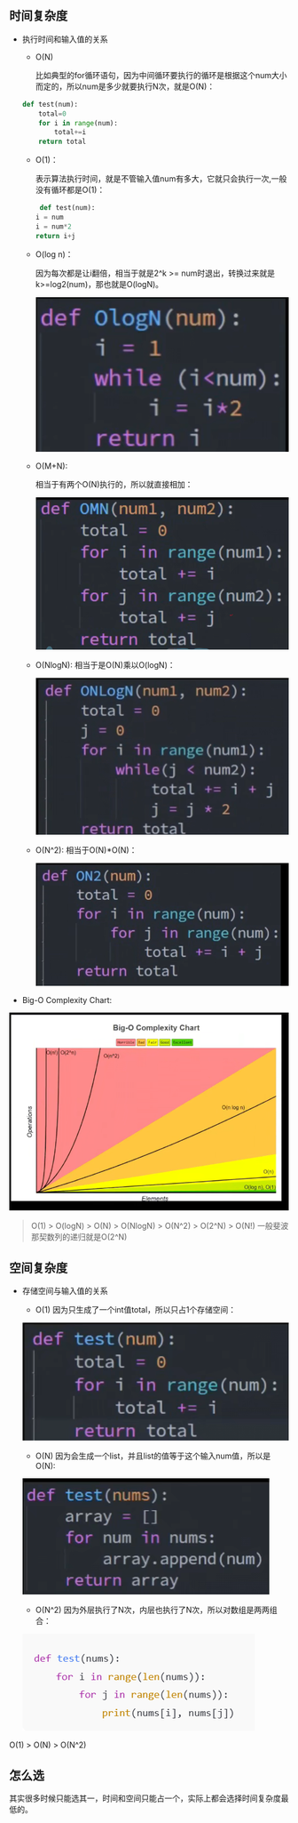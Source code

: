 ## 时间复杂度
- 执行时间和输入值的关系
    - O(N)
    
        比如典型的for循环语句，因为中间循环要执行的循环是根据这个num大小而定的，所以num是多少就要执行N次，就是O(N)：
    ```py
    def test(num):
        total=0
        for i in range(num):
            total+=i
        return total
    ```

    - O(1)：

        表示算法执行时间，就是不管输入值num有多大，它就只会执行一次,一般没有循环都是O(1)：

        ```py
         def test(num):
        i = num
        i = num*2
        return i+j
        ```
    - O(log n)：

        因为每次都是让i翻倍，相当于就是2^k >= num时退出，转换过来就是k>=log2(num)，那也就是O(logN)。

        ![alt text](./image/image.png)

    - O(M+N):

        相当于有两个O(N)执行的，所以就直接相加：

        ![alt text](./image/image-1.png)

    - O(NlogN):
        相当于是O(N)乘以O(logN)：

        ![alt text](./image/image-2.png)

    - O(N^2):
        相当于O(N)*O(N)：

        ![alt text](./image/image-3.png)

- Big-O Complexity Chart:

![alt text](./image/image-4.png)

> O(1) > O(logN) > O(N) > O(NlogN) > O(N^2) > O(2^N) > O(N!)
一般斐波那契数列的递归就是O(2^N)

## 空间复杂度
- 存储空间与输入值的关系
    - O(1)
    因为只生成了一个int值total，所以只占1个存储空间：

    ![alt text](./image/image-5.png)

    - O(N)
    因为会生成一个list，并且list的值等于这个输入num值，所以是O(N):

    ![alt text](./image/image-6.png)
    
    - O(N^2)
    因为外层执行了N次，内层也执行了N次，所以对数组是两两组合：

    ![alt text](./image/image-7.png)

O(1) > O(N) > O(N^2)

## 怎么选
其实很多时候只能选其一，时间和空间只能占一个，实际上都会选择时间复杂度最低的。